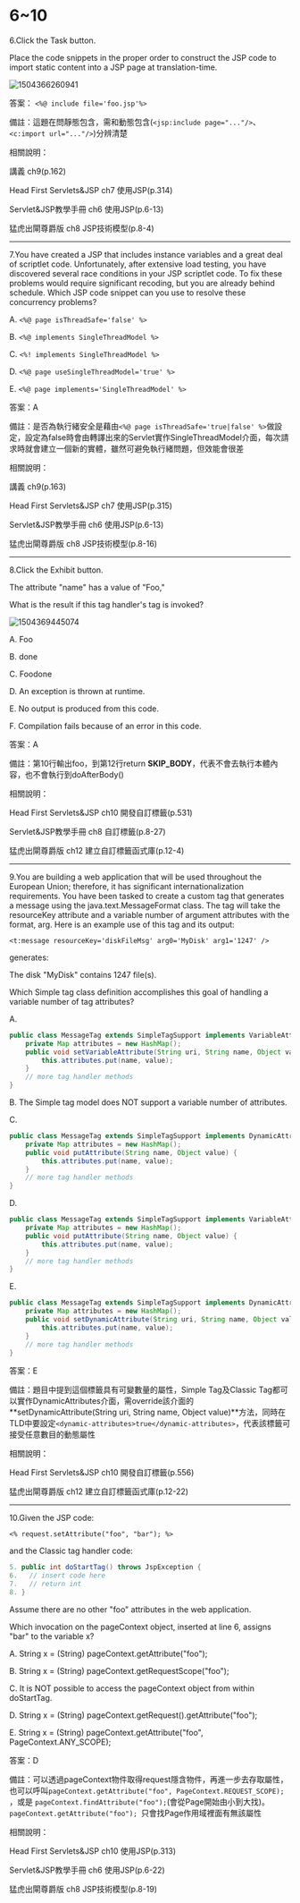 6~10
========================
6.Click the Task button. 

Place the code snippets in the proper order to construct the JSP code to import static content into a JSP page at translation-time.

![1504366260941](../media/27072.jpeg)

<!--sec data-title="解析" data-id="section6_2" data-collapse=true ces-->
答案：
`<%@ include file='foo.jsp'%>`

備註：這題在問靜態包含，需和動態包含(`<jsp:include page="..."/>`、`<c:import url="..."/>`)分辨清楚

相關說明：

講義 ch9(p.162)

Head First Servlets&JSP ch7 使用JSP(p.314)

Servlet&JSP教學手冊 ch6 使用JSP(p.6-13)

猛虎出閘尊爵版 ch8 JSP技術模型(p.8-4)
<!--endsec-->

---
7.You have created a JSP that includes instance variables and a great deal of scriptlet code.  Unfortunately, after extensive load testing, you have discovered several race conditions in your JSP scriptlet code. To fix these problems would require significant recoding, but you are already behind schedule. Which JSP code snippet can you use to resolve these concurrency problems?


A.   `<%@ page isThreadSafe='false' %>`

B.   `<%@ implements SingleThreadModel %>`

C.   `<%! implements SingleThreadModel %>` 

D.   `<%@ page useSingleThreadModel='true' %>`

E.   `<%@ page implements='SingleThreadModel' %>`

<!--sec data-title="解析" data-id="section7_2" data-collapse=true ces-->
答案：A

備註：是否為執行緒安全是藉由`<%@ page isThreadSafe='true|false' %>`做設定，設定為false時會由轉譯出來的Servlet實作SingleThreadModel介面，每次請求時就會建立一個新的實體，雖然可避免執行緒問題，但效能會很差

相關說明：

講義 ch9(p.163)

Head First Servlets&JSP ch7 使用JSP(p.315)

Servlet&JSP教學手冊 ch6 使用JSP(p.6-13)

猛虎出閘尊爵版 ch8 JSP技術模型(p.8-16)
<!--endsec-->

---
8.Click the Exhibit button. 

The attribute "name" has a value of "Foo," 

What is the result if this tag handler's tag is invoked?

![1504369445074](../media/9328.jpeg)

A.   Foo 

B.   done 

C.   Foodone 

D.   An exception is thrown at runtime. 

E.   No output is produced from this code. 

F.   Compilation fails because of an error in this code.

<!--sec data-title="解析" data-id="section8_2" data-collapse=true ces-->
答案：A

備註：第10行輸出foo，到第12行return **SKIP_BODY**，代表不會去執行本體內容，也不會執行到doAfterBody()

相關說明：

Head First Servlets&JSP ch10 開發自訂標籤(p.531)

Servlet&JSP教學手冊 ch8 自訂標籤(p.8-27)

猛虎出閘尊爵版 ch12 建立自訂標籤函式庫(p.12-4)
<!--endsec-->

---
9.You are building a web application that will be used throughout the European Union; therefore, it has significant internationalization requirements. You have been tasked to create a custom tag that generates a message using the java.text.MessageFormat class. The tag will take the resourceKey attribute and a variable number of argument attributes with the format, arg<N>. Here is an example use of this tag and its output: 

`<t:message resourceKey='diskFileMsg' arg0='MyDisk' arg1='1247' /> `

generates: 

The disk "MyDisk" contains 1247 file(s). 

Which Simple tag class definition accomplishes this goal of handling a variable number of tag attributes?

A.   

```java
public class MessageTag extends SimpleTagSupport implements VariableAttributes { 
	private Map attributes = new HashMap(); 
	public void setVariableAttribute(String uri, String name, Object value) { 
		this.attributes.put(name, value); 
	} 
	// more tag handler methods 
} 
```

B.   The Simple tag model does NOT support a variable number of attributes. 

C.   

```java
public class MessageTag extends SimpleTagSupport implements DynamicAttributes { 
	private Map attributes = new HashMap(); 
	public void putAttribute(String name, Object value) {
	 	this.attributes.put(name, value); 
	} 
	// more tag handler methods 
} 
```

D.  

```java
public class MessageTag extends SimpleTagSupport implements VariableAttributes { 
	private Map attributes = new HashMap(); 
	public void putAttribute(String name, Object value) {
	 	this.attributes.put(name, value); 
	} 
	// more tag handler methods 
}
```


E.   

```java
public class MessageTag extends SimpleTagSupport implements DynamicAttributes { 
	private Map attributes = new HashMap();
	public void setDynamicAttribute(String uri, String name, Object value) { 
		this.attributes.put(name, value); 
	} 
	// more tag handler methods 
}

```

<!--sec data-title="解析" data-id="section9_2" data-collapse=true ces-->
答案：E

備註：題目中提到這個標籤具有可變數量的屬性，Simple Tag及Classic Tag都可以實作DynamicAttributes介面，需override該介面的**setDynamicAttribute(String uri, String name, Object value)**方法，同時在TLD中要設定`<dynamic-attributes>true</dynamic-attributes>`，代表該標籤可接受任意數目的動態屬性

相關說明：

Head First Servlets&JSP ch10 開發自訂標籤(p.556)

猛虎出閘尊爵版 ch12 建立自訂標籤函式庫(p.12-22)
<!--endsec-->

---
10.Given the JSP code: 

`<% request.setAttribute("foo", "bar"); %> `

and the Classic tag handler code: 

```java
5. public int doStartTag() throws JspException { 
6.   // insert code here 
7.   // return int 
8. } 
```

Assume there are no other "foo" attributes in the web application. 

Which invocation on the pageContext object, inserted at line 6, assigns "bar" to the variable x?

A.   String x = (String) pageContext.getAttribute("foo"); 

B.   String x = (String) pageContext.getRequestScope("foo"); 

C.   It is NOT possible to access the pageContext object from within doStartTag. 

D.   String x = (String) pageContext.getRequest().getAttribute("foo"); 

E.   String x = (String) pageContext.getAttribute("foo", PageContext.ANY_SCOPE);

<!--sec data-title="解析" data-id="section10_2" data-collapse=true ces-->
答案：D

備註：可以透過pageContext物件取得request隱含物件，再進一步去存取屬性，也可以呼叫`pageContext.getAttribute("foo", PageContext.REQUEST_SCOPE);` ，或是
`pageContext.findAttribute("foo");`(會從Page開始由小到大找)。`pageContext.getAttribute("foo"); `只會找Page作用域裡面有無該屬性

相關說明：

Head First Servlets&JSP ch10 使用JSP(p.313)

Servlet&JSP教學手冊 ch6 使用JSP(p.6-22)

猛虎出閘尊爵版 ch8 JSP技術模型(p.8-19)
<!--endsec-->
